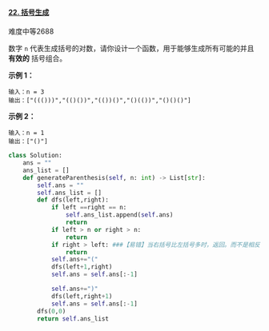 #### [22. 括号生成](https://leetcode.cn/problems/generate-parentheses/)

难度中等2688

数字 `n` 代表生成括号的对数，请你设计一个函数，用于能够生成所有可能的并且 **有效的** 括号组合。

 

**示例 1：**

```
输入：n = 3
输出：["((()))","(()())","(())()","()(())","()()()"]
```

**示例 2：**

```
输入：n = 1
输出：["()"]
```

```python
class Solution:
    ans = ""
    ans_list = []
    def generateParenthesis(self, n: int) -> List[str]:
        self.ans = ""
        self.ans_list = []
        def dfs(left,right):
            if left ==right == n:
                self.ans_list.append(self.ans)
                return
            if left > n or right > n:
                return 
            if right > left: ###【易错】当右括号比左括号多时，返回。而不是相反！！
                return 
            self.ans+="("
            dfs(left+1,right)
            self.ans = self.ans[:-1]

            self.ans+=")"
            dfs(left,right+1)
            self.ans = self.ans[:-1]
        dfs(0,0)
        return self.ans_list
```

